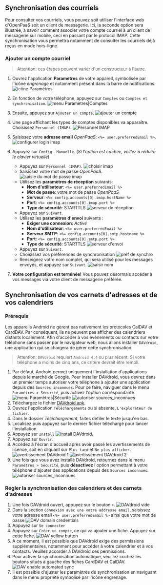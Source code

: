 Synchronisation des courriels
----------------

Pour consulter vos courriels, vous pouvez soit utiliser l'interface web d'OpenPaaS soit un client de messagerie. Ici, la seconde option sera illustrée, à savoir comment associer votre compte courriel à un client de messagerie sur mobile, ceci en passant par le protocol IMAP. Cette synchronisation vous permettra notamment de consulter les courriels déjà reçus en mode hors-ligne.

### Ajouter un compte courriel

> Attention: ces étapes peuvent varier d'un constructeur à l'autre.

1. Ouvrez l'application **Paramètres** de votre appareil, symbolisée par l'icône *engrenage* et notamment présent dans la barre de notifications.
![icône Paramètres](/sync/images/fr/android_settings_icon.png)

2. En fonction de votre téléphone, appuyez sur `Comptes` ou `Comptes et synchronisation`.
![menu Paramètres|Comptes](/sync/images/fr/android_settings_accounts.png)

3. Ensuite, appuyez sur `Ajouter un compte`.
![ajouter un compte](/sync/images/fr/android_add_account.png)

4. Une page affichant les types de comptes disponibles va apparaître.
Choisissez `Personnel (IMAP)`.
![Personnel IMAP](/sync/images/fr/android_add_imap_account.png)

5. Saisissez votre **adresse email** *OpenPaaS*: `<%= user.preferredEmail %>`.
![configurer login imap](/sync/images/fr/android_add_imap_account_1.png)

6. Appuyez sur `Config. Manuelle`. (*Si l'option est cachée, veillez à réduire le clavier virtuelle*)
    - Appuyez sur `Personnel (IMAP)`.
    ![choisir imap](/sync/images/fr/android_add_imap_account_2.png)
    - Saisissez votre mot de passe *OpenPaaS*.
    ![saisie du mot de passe imap](/sync/images/fr/android_add_imap_account_3_password.png)
    - Utilisez les **paramètres de réception** suivants:
        - __Nom d'utilisateur__: `<%= user.preferredEmail %>`
        - __Mot de passe__: votre mot de passe *OpenPaaS*
        - __Serveur__: `<%= config.accounts[0].imap.hostName %>`
        - __Port__: `<%= config.accounts[0].imap.port %>`
        - __Type de sécurité__: STARTTLS
    ![serveur de réception](/sync/images/fr/android_add_imap_account_4_incoming.png)
    - Appuyez sur `Suivant`.
    - Utilisez les **paramètres d'envoi** suivants :
        - __Exiger une connexion__: *Activé*
        - __Nom d'utilisateur__: `<%= user.preferredEmail %>`
        - __Serveur SMTP__: `<%= config.accounts[0].smtp.hostname %>`
        - __Port__: `<%= config.accounts[0].smtp.port %>`
        - __Type de sécurité__: STARTTLS
    ![serveur d'envoi](/sync/images/fr/android_add_imap_account_5_outgoing.png)
    - Appuyez sur `Suivant`.
    - Choisissez vos préférences de synchronisation
    ![préf de synchro](/sync/images/fr/android_add_imap_account_6.png)
    - Renseignez votre nom complet, qui sera utilisé pour les messages envoyés, et appuyez sur `Suivant`.
    ![saisir nom](/sync/images/fr/android_add_imap_account_7.png)

7. **Votre configuration est terminée!** Vous pouvez désormais accéder à vos messages via votre client de messagerie préférée.

Synchronisation de vos carnets d'adresses et de vos calendriers
----------------

### Prérequis

Les appareils Android ne gèrent pas nativement les protocoles CalDAV et CardDAV. Par conséquent, ils ne peuvent pas afficher des calendriers distants localement. Afin d'accéder à vos évènements ou contacts sur votre téléphone sans passer par le navigateur web, nous allons installer `DAVdroid`, une application qui se chargera de gérer cette synchronisation.

> Attention: `DAVdroid` requiert `Android 4.4` ou plus récent. Si votre téléphone a moins de cinq ans, ce critère devrait être rempli.

1. Par défaut, Android permet uniquement l'installation d'applications depuis le marché de Google. Pour installer DAVdroid, vous devrez dans un premier temps autoriser votre téléphone à ajouter une application depuis des `Sources inconnues`. Pour ce faire, naviguer dans le menu `Paramètres > Sécurité`, puis activez l'option correspondante.
![menu Paramètres|Sécurité](/sync/images/fr/android_davdroid_settings_security.png)
![autoriser sources_inconnues](/sync/images/fr/android_davdroid_unknown_src.png)
2. Téléchargez le fichier [DAVdroid apk].
3. Ouvrez l'application `Téléchargements` ou si absente, `L'explorateur de fichier`.
4. Dans le dossier *Téléchargement*, faites défiler le texte jusqu'en bas.
5. Localisez puis appuyez sur le dernier fichier téléchargé pour lancer l'installation.
6. Appuyez sur `Install`
![install DAVdroid](/sync/images/fr/android_davdroid_installed.png).
7. Appuyez sur `Ouvrir`.
8. Accédez à l'écran d'accueil après avoir passé les avertissements de licence, soit en cliquant sur `Plus tard` et `Ne plus afficher`.
![avertissement DAVdroid 1](/sync/images/fr/android_davdroid_1strun_1.png)
![avertissement DAVdroid 2](/sync/images/fr/android_davdroid_1strun_2.png)
9. Une fois que vous avez installé DAVdroid, retournez dans le menu `Paramètres > Sécurité`, puis **désactivez** l'option permettant à votre téléphone d'ajouter des applications depuis des `Sources inconnues`.
![autoriser sources_inconnues](/sync/images/fr/android_davdroid_unknown_src.png)

### Régler la synchronisation des calendriers et des carnets d'adresses

1. Une fois DAVdroid ouvert, appuyez sur le bouton `+`.
![DAVdroid vide](/sync/images/fr/android_davdroid_empty.png)
2. Dans la section `Connexion avec une votre addresse email`, saisissez votre adresse email `<%= user.preferredEmail %>` ainsi que votre mot de passe
![DAV domain credentials](/sync/images/fr/android_davdroid_add_account.png)
3. Appuyez sur `Se connecter`
4. Appuyez sur `Créer un compte`, ce qui va ajouter une fiche. Appuyez sur cette fiche.
![DAV yellow button](/sync/images/fr/android_davdroid_accounts_list.png)
5. A ce moment, il est possible que DAVdroid exige des permissions supplémentaires, notamment pour accéder à votre calendrier et à vos contacts. Veuillez accorder à DAVdroid ces permissions.
6. Pour activer la synchronisation automatique, veuillez cochez les boutons situés à gauche des fiches CardDAV et CalDAV.
![DAV enable automated sync](/sync/images/fr/android_davdroid_enable_autosync.png)
7. Il est possible d'ajuster les paramètres de synchronisation en naviguant dans le menu propriété symbolisé par l'icône engrenage.

[DAVdroid apk]: https://f-droid.org/FDroid.apk